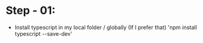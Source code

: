 # Step - 01:
* Install typescript in my local folder / globally (If I prefer that)
  'npm install typescript --save-dev'
